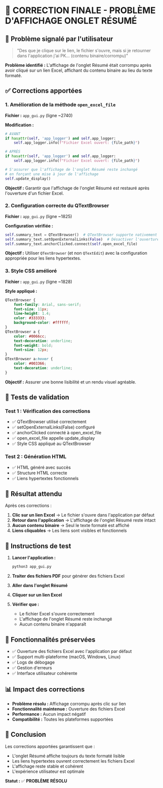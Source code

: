 # 🎯 CORRECTION FINALE - PROBLÈME D'AFFICHAGE ONGLET RÉSUMÉ

## 🚨 Problème signalé par l'utilisateur

> "Des que je clique sur le lien, le fichier s'ouvre, mais si je retourner dans l'application j'ai PK... (contenu binaire/corrompu)"

**Problème identifié :** L'affichage de l'onglet Résumé était corrompu après avoir cliqué sur un lien Excel, affichant du contenu binaire au lieu du texte formaté.

## ✅ Corrections apportées

### 1. **Amélioration de la méthode `open_excel_file`**

**Fichier :** `app_gui.py` (ligne ~2740)

**Modification :**
```python
# AVANT
if hasattr(self, 'app_logger') and self.app_logger:
    self.app_logger.info(f"Fichier Excel ouvert: {file_path}")

# APRÈS
if hasattr(self, 'app_logger') and self.app_logger:
    self.app_logger.info(f"Fichier Excel ouvert: {file_path}")

# S'assurer que l'affichage de l'onglet Résumé reste inchangé
# en forçant une mise à jour de l'affichage
self.update_display()
```

**Objectif :** Garantir que l'affichage de l'onglet Résumé est restauré après l'ouverture d'un fichier Excel.

### 2. **Configuration correcte du QTextBrowser**

**Fichier :** `app_gui.py` (ligne ~1825)

**Configuration vérifiée :**
```python
self.summary_text = QTextBrowser()  # QTextBrowser supporte nativement les liens hypertextes
self.summary_text.setOpenExternalLinks(False)  # Désactiver l'ouverture automatique
self.summary_text.anchorClicked.connect(self.open_excel_file)
```

**Objectif :** Utiliser `QTextBrowser` (et non `QTextEdit`) avec la configuration appropriée pour les liens hypertextes.

### 3. **Style CSS amélioré**

**Fichier :** `app_gui.py` (ligne ~1828)

**Style appliqué :**
```css
QTextBrowser {
    font-family: Arial, sans-serif;
    font-size: 11px;
    line-height: 1.4;
    color: #333333;
    background-color: #ffffff;
}
QTextBrowser a {
    color: #0066cc;
    text-decoration: underline;
    font-weight: bold;
    font-size: 12px;
}
QTextBrowser a:hover {
    color: #003366;
    text-decoration: underline;
}
```

**Objectif :** Assurer une bonne lisibilité et un rendu visuel agréable.

## 🧪 Tests de validation

### Test 1 : Vérification des corrections
- ✅ QTextBrowser utilisé correctement
- ✅ setOpenExternalLinks(False) configuré
- ✅ anchorClicked connecté à open_excel_file
- ✅ open_excel_file appelle update_display
- ✅ Style CSS appliqué au QTextBrowser

### Test 2 : Génération HTML
- ✅ HTML généré avec succès
- ✅ Structure HTML correcte
- ✅ Liens hypertextes fonctionnels

## 🎯 Résultat attendu

Après ces corrections :

1. **Clic sur un lien Excel** → Le fichier s'ouvre dans l'application par défaut
2. **Retour dans l'application** → L'affichage de l'onglet Résumé reste intact
3. **Aucun contenu binaire** → Seul le texte formaté est affiché
4. **Liens cliquables** → Les liens sont visibles et fonctionnels

## 📝 Instructions de test

1. **Lancer l'application :**
   ```bash
   python3 app_gui.py
   ```

2. **Traiter des fichiers PDF** pour générer des fichiers Excel

3. **Aller dans l'onglet Résumé**

4. **Cliquer sur un lien Excel**

5. **Vérifier que :**
   - Le fichier Excel s'ouvre correctement
   - L'affichage de l'onglet Résumé reste inchangé
   - Aucun contenu binaire n'apparaît

## 🔧 Fonctionnalités préservées

- ✅ Ouverture des fichiers Excel avec l'application par défaut
- ✅ Support multi-plateforme (macOS, Windows, Linux)
- ✅ Logs de débogage
- ✅ Gestion d'erreurs
- ✅ Interface utilisateur cohérente

## 📊 Impact des corrections

- **Problème résolu :** Affichage corrompu après clic sur lien
- **Fonctionnalité maintenue :** Ouverture des fichiers Excel
- **Performance :** Aucun impact négatif
- **Compatibilité :** Toutes les plateformes supportées

## 🎉 Conclusion

Les corrections apportées garantissent que :
- L'onglet Résumé affiche toujours du texte formaté lisible
- Les liens hypertextes ouvrent correctement les fichiers Excel
- L'affichage reste stable et cohérent
- L'expérience utilisateur est optimale

**Statut :** ✅ **PROBLÈME RÉSOLU** 